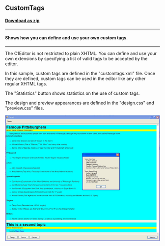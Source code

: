 ## CustomTags
#### [Download as zip](https://grapecity.github.io/DownGit/#/home?url=https://github.com/GrapeCity/ComponentOne-WinForms-Samples/tree/master/NetFramework\XHtmlEditor\CS\CustomTags)
____
#### Shows how you can define and use your own custom tags.
____
The C1Editor is not restricted to plain XHTML.
You can define and use your own extensions by specifying a list of valid tags to be accepted by the editor.

In this sample, custom tags are defined in the "customtags.xml" file.
Once they are defined, custom tags can be used in the editor like any other regular XHTML tags.

The "Statistics" button shows statistics on the use of custom tags.

The design and preview appearances are defined in the "design.css" and "preview.css" files.

![screenshot](screenshot.png)
